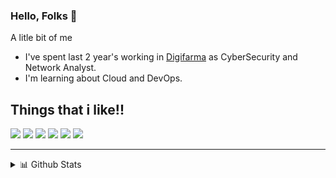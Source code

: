 ### Hello, Folks 👋

A litle bit of me
- I've spent last 2 year's working in [Digifarma](https://www.digifarma.com.br) as CyberSecurity and Network Analyst.
- I'm learning about Cloud and DevOps.

## Things that i like!!

![](https://img.shields.io/badge/-Linux-important)
![](https://img.shields.io/badge/-Bash-9cf)
![](https://img.shields.io/badge/-PHP-blueviolet)
![](https://img.shields.io/badge/-Python-gray)
![](https://img.shields.io/badge/-Docker-blue)
![](https://img.shields.io/badge/-MySQL-green)


********

<details>
  <summary>📊 Github Stats</summary>

  <p align="center"> <img src="https://github-readme-stats.vercel.app/api?username=jolbertt&show_icons=true&theme=gotham" alt="Joel's Stats" /> 
    
  <p align="center"> [![Top Langs](https://github-readme-stats.vercel.app/api/top-langs/?username=Jolbertt&layout=compact&theme=vision-friendly-dark)](https://github.com/anuraghazra/github-readme-stats)
  

</details>
